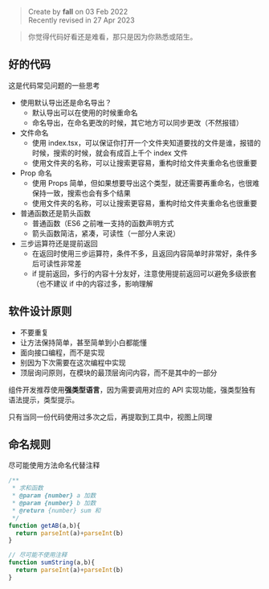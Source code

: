 > Create by **fall** on 03 Feb 2022<br/>
> Recently revised in 27 Apr 2023

> 你觉得代码好看还是难看，那只是因为你熟悉或陌生。

## 好的代码

这是代码常见问题的一些思考

- 使用默认导出还是命名导出？
  - 默认导出可以在使用的时候重命名
  - 命名导出，在命名更改的时候，其它地方可以同步更改（不然报错）
- 文件命名
  - 使用 index.tsx，可以保证你打开一个文件夹知道要找的文件是谁，报错的时候，搜索的时候，就会有成百上千个 index 文件
  - 使用文件夹的名称，可以让搜索更容易，重构时给文件夹重命名也很重要
- Prop 命名
  - 使用 Props 简单，但如果想要导出这个类型，就还需要再重命名，也很难保持一致，搜索也会有多个结果
  - 使用文件夹的名称，可以让搜索更容易，重构时给文件夹重命名也很重要
- 普通函数还是箭头函数
  - 普通函数（ES6 之前唯一支持的函数声明方式
  - 箭头函数简洁，紧凑，可读性（一部分人来说）
- 三步运算符还是提前返回
  - 在返回时使用三步运算符，条件不多，且返回内容简单时非常好，条件多后可读性非常差
  - if 提前返回，多行的内容十分友好，注意使用提前返回可以避免多级嵌套（也不建议 if 中的内容过多，影响理解



## 软件设计原则

- 不要重复
- 让方法保持简单，甚至简单到小白都能懂
- 面向接口编程，而不是实现
- 别因为下次需要在这次编程中实现
- 顶层询问原则，在模块的最顶层询问内容，而不是其中的一部分

组件开发推荐使用**强类型语言**，因为需要调用对应的 API 实现功能，强类型独有语法提示，类型提示。

只有当同一份代码使用过多次之后，再提取到工具中，视图上同理

## 命名规则

尽可能使用方法命名代替注释

```js
/**
 * 求和函数
 * @param {number} a 加数
 * @param {number} b 加数
 * @return {number} sum 和
 */
function getAB(a,b){
  return parseInt(a)+parseInt(b)
}

// 尽可能不使用注释
function sumString(a,b){
  return parseInt(a)+parseInt(b)
}
```


